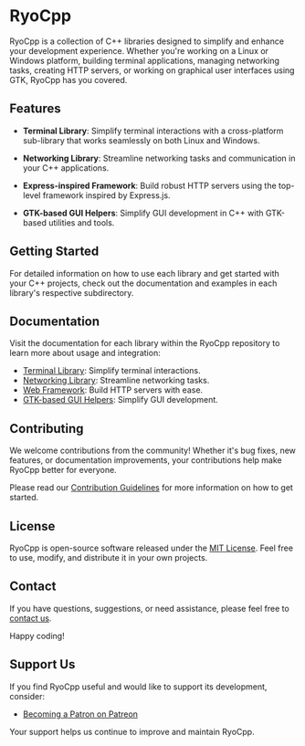 # RyoCpp

RyoCpp is a collection of C++ libraries designed to simplify and enhance your development experience. Whether you're working on a Linux or Windows platform, building terminal applications, managing networking tasks, creating HTTP servers, or working on graphical user interfaces using GTK, RyoCpp has you covered.

## Features

- **Terminal Library**: Simplify terminal interactions with a cross-platform sub-library that works seamlessly on both Linux and Windows.

- **Networking Library**: Streamline networking tasks and communication in your C++ applications.

- **Express-inspired Framework**: Build robust HTTP servers using the top-level framework inspired by Express.js.

- **GTK-based GUI Helpers**: Simplify GUI development in C++ with GTK-based utilities and tools.

## Getting Started

For detailed information on how to use each library and get started with your C++ projects, check out the documentation and examples in each library's respective subdirectory.

## Documentation

Visit the documentation for each library within the RyoCpp repository to learn more about usage and integration:

- [Terminal Library](/terminal): Simplify terminal interactions.
- [Networking Library](/networking): Streamline networking tasks.
- [Web Framework](/web-framework): Build HTTP servers with ease.
- [GTK-based GUI Helpers](/gui): Simplify GUI development.

## Contributing

We welcome contributions from the community! Whether it's bug fixes, new features, or documentation improvements, your contributions help make RyoCpp better for everyone.

Please read our [Contribution Guidelines](CONTRIBUTING.md) for more information on how to get started.

## License

RyoCpp is open-source software released under the [MIT License](LICENSE). Feel free to use, modify, and distribute it in your own projects.

## Contact

If you have questions, suggestions, or need assistance, please feel free to [contact us](mailto:artin.zareie@yahoo.com).

Happy coding!

## Support Us

If you find RyoCpp useful and would like to support its development, consider:

- [Becoming a Patron on Patreon](https://www.patreon.com/DeepLCity)

Your support helps us continue to improve and maintain RyoCpp.
